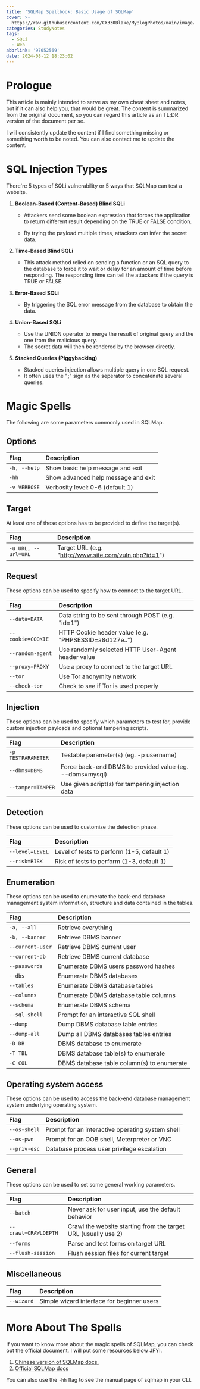 ```yaml
---
title: 'SQLMap Spellbook: Basic Usage of SQLMap'
cover: >-
  https://raw.githubusercontent.com/CX330Blake/MyBlogPhotos/main/image/Blog_cover%20(13)-min.jpg
categories: StudyNotes
tags:
  - SQLi
  - Web
abbrlink: '97052569'
date: 2024-08-12 18:23:02
---
```



# Prologue

This article is mainly intended to serve as my own cheat sheet and notes, but if it can also help you, that would be great. The content is summarized from the original document, so you can regard this article as an TL;DR version of the document per se.

I will consistently update the content if I find something missing or something worth to be noted. You can also contact me to update the content. 

# SQL Injection Types

There're 5 types of SQLi vulnerability or 5 ways that SQLMap can test a website.

1. **Boolean-Based (Content-Based) Blind SQLi**

   - Attackers send some boolean expression that forces the application to return different result depending on the TRUE or FALSE condition.

   - By trying the payload multiple times, attackers can infer the secret data. 

2. **Time-Based Blind SQLi**

   - This attack method relied on sending a function or an SQL query to the database to force it to wait or delay for an amount of time before responding. The responding time can tell the attackers if the query is TRUE or FALSE.

3. **Error-Based SQLi**

   - By triggering the SQL error message from the database to obtain the data.

4. **Union-Based SQLi**

   - Use the UNION operator to merge the result of original query and the one from the malicious query.
   - The secret data will then be rendered by the browser directly.

5. **Stacked Queries (Piggybacking)**

   - Stacked queries injection allows multiple query in one SQL request.
   - It often uses the "**;**" sign as the seperator to concatenate several queries.

# Magic Spells

The following are some parameters commonly used in SQLMap.

## Options

| Flag         | Description                         |
| :----------- | :---------------------------------- |
| `-h, --help` | Show basic help message and exit    |
| `-hh`        | Show advanced help message and exit |
| `-v VERBOSE` | Verbosity level: 0-6 (default 1)    |

## Target

At least one of these options has to be provided to define the target(s).

| Flag                | Description                                           |
| :------------------ | :---------------------------------------------------- |
| `-u URL, --url=URL` | Target URL (e.g. "http://www.site.com/vuln.php?id=1") |

## Request

These options can be used to specify how to connect to the target URL.

| Flag              | Description                                           |
| :---------------- | :---------------------------------------------------- |
| `--data=DATA`     | Data string to be sent through POST (e.g. "id=1")     |
| `--cookie=COOKIE` | HTTP Cookie header value (e.g. "PHPSESSID=a8d127e..") |
| `--random-agent`  | Use randomly selected HTTP User-Agent header value    |
| `--proxy=PROXY`   | Use a proxy to connect to the target URL              |
| `--tor`           | Use Tor anonymity network                             |
| `--check-tor`     | Check to see if Tor is used properly                  |

## Injection

These options can be used to specify which parameters to test for, provide custom injection payloads and optional tampering scripts.

| Flag               | Description                                              |
| :----------------- | :------------------------------------------------------- |
| `-p TESTPARAMETER` | Testable parameter(s) (eg. -p username)                  |
| `--dbms=DBMS`      | Force back-end DBMS to provided value (eg. --dbms=mysql) |
| `--tamper=TAMPER`  | Use given script(s) for tampering injection data         |

## Detection

These options can be used to customize the detection phase.

| Flag            | Description                                |
| :-------------- | :----------------------------------------- |
| `--level=LEVEL` | Level of tests to perform (1-5, default 1) |
| `--risk=RISK`   | Risk of tests to perform (1-3, default 1)  |

## Enumeration

These options can be used to enumerate the back-end database management system information, structure and data contained in the tables.

| Flag             | Description                                |
| :--------------- | :----------------------------------------- |
| `-a, --all`      | Retrieve everything                        |
| `-b, --banner`   | Retrieve DBMS banner                       |
| `--current-user` | Retrieve DBMS current user                 |
| `--current-db`   | Retrieve DBMS current database             |
| `--passwords`    | Enumerate DBMS users password hashes       |
| `--dbs`          | Enumerate DBMS databases                   |
| `--tables`       | Enumerate DBMS database tables             |
| `--columns`      | Enumerate DBMS database table columns      |
| `--schema`       | Enumerate DBMS schema                      |
| `--sql-shell`    | Prompt for an interactive SQL shell        |
| `--dump`         | Dump DBMS database table entries           |
| `--dump-all`     | Dump all DBMS databases tables entries     |
| `-D DB`          | DBMS database to enumerate                 |
| `-T TBL`         | DBMS database table(s) to enumerate        |
| `-C COL`         | DBMS database table column(s) to enumerate |

## Operating system access

These options can be used to access the back-end database management system underlying operating system.

| Flag         | Description                                      |
| :----------- | :----------------------------------------------- |
| `--os-shell` | Prompt for an interactive operating system shell |
| `--os-pwn`   | Prompt for an OOB shell, Meterpreter or VNC      |
| `--priv-esc` | Database process user privilege escalation       |

## General

These options can be used to set some general working parameters.

| Flag                 | Description                                                  |
| :------------------- | :----------------------------------------------------------- |
| `--batch`            | Never ask for user input, use the default behavior           |
| `--crawl=CRAWLDEPTH` | Crawl the website starting from the target URL (usually use 2) |
| `--forms`            | Parse and test forms on target URL                           |
| `--flush-session`    | Flush session files for current target                       |

## Miscellaneous

| Flag       | Description                                |
| :--------- | :----------------------------------------- |
| `--wizard` | Simple wizard interface for beginner users |

# More About The Spells

If you want to know more about the magic spells of SQLMap, you can check out the official document. I will put some resources below JFYI.

1. [Chinese version of SQLMap docs.](https://octobug.gitbooks.io/sqlmap-wiki-zhcn/content/)
2. [Official SQLMap docs](https://github.com/sqlmapproject/sqlmap/wiki)

You can also use the `-hh` flag to see the manual page of sqlmap in your CLI. 

